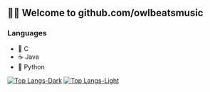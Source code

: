 ## 🏳️‍🌈 Welcome to **github.com/owlbeatsmusic**

### Languages
* 🧾 C
* ☕ Java
* 🐍 Python

[![Top Langs-Dark](https://github-readme-stats.vercel.app/api/top-langs/?username=owlbeatsmusic&layout=compact&theme=dark#gh-dark-mode-only)](https://github.com/owlbeatsmusic#gh-dark-mode-only)
[![Top Langs-Light](https://github-readme-stats.vercel.app/api/top-langs/?username=owlbeatsmusic&layout=compact&theme=deafult#gh-light-mode-only)](https://github.com/owlbeatsmusic#gh-light-mode-only)
